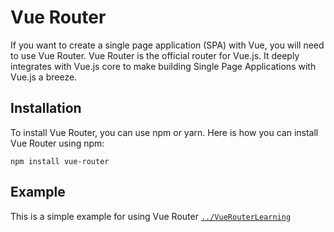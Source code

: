 # Vue Router

If you want to create a single page application (SPA) with Vue, you will need to use Vue Router. Vue Router is the official router for Vue.js. It deeply integrates with Vue.js core to make building Single Page Applications with Vue.js a breeze.

## Installation

To install Vue Router, you can use npm or yarn. Here is how you can install Vue Router using npm:

```shell
npm install vue-router
```

## Example

This is a simple example for using Vue Router [`../VueRouterLearning`](../VueRouterLearning/)
